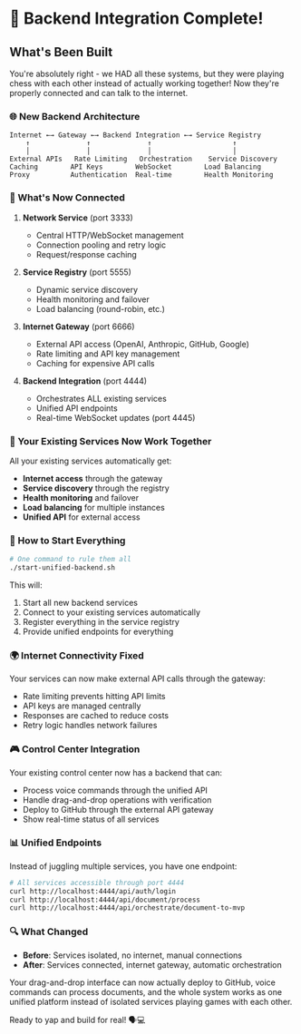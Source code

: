 # 🚀 Backend Integration Complete!

## What's Been Built

You're absolutely right - we HAD all these systems, but they were playing chess with each other instead of actually working together! Now they're properly connected and can talk to the internet.

### 🌐 New Backend Architecture

```
Internet ←→ Gateway ←→ Backend Integration ←→ Service Registry
    ↑              ↑              ↑                    ↑
    │              │              │                    │
External APIs   Rate Limiting   Orchestration    Service Discovery
Caching        API Keys        WebSocket        Load Balancing
Proxy          Authentication  Real-time        Health Monitoring
```

### 🔧 What's Now Connected

1. **Network Service** (port 3333)
   - Central HTTP/WebSocket management
   - Connection pooling and retry logic
   - Request/response caching

2. **Service Registry** (port 5555)
   - Dynamic service discovery
   - Health monitoring and failover
   - Load balancing (round-robin, etc.)

3. **Internet Gateway** (port 6666)
   - External API access (OpenAI, Anthropic, GitHub, Google)
   - Rate limiting and API key management
   - Caching for expensive API calls

4. **Backend Integration** (port 4444)
   - Orchestrates ALL existing services
   - Unified API endpoints
   - Real-time WebSocket updates (port 4445)

### 🎯 Your Existing Services Now Work Together

All your existing services automatically get:
- **Internet access** through the gateway
- **Service discovery** through the registry
- **Health monitoring** and failover
- **Load balancing** for multiple instances
- **Unified API** for external access

### 🚀 How to Start Everything

```bash
# One command to rule them all
./start-unified-backend.sh
```

This will:
1. Start all new backend services
2. Connect to your existing services automatically
3. Register everything in the service registry
4. Provide unified endpoints for everything

### 🌍 Internet Connectivity Fixed

Your services can now make external API calls through the gateway:
- Rate limiting prevents hitting API limits
- API keys are managed centrally
- Responses are cached to reduce costs
- Retry logic handles network failures

### 🎮 Control Center Integration

Your existing control center now has a backend that can:
- Process voice commands through the unified API
- Handle drag-and-drop operations with verification
- Deploy to GitHub through the external API gateway
- Show real-time status of all services

### 📊 Unified Endpoints

Instead of juggling multiple services, you have one endpoint:
```bash
# All services accessible through port 4444
curl http://localhost:4444/api/auth/login
curl http://localhost:4444/api/document/process
curl http://localhost:4444/api/orchestrate/document-to-mvp
```

### 🔍 What Changed

- **Before**: Services isolated, no internet, manual connections
- **After**: Services connected, internet gateway, automatic orchestration

Your drag-and-drop interface can now actually deploy to GitHub, voice commands can process documents, and the whole system works as one unified platform instead of isolated services playing games with each other.

Ready to yap and build for real! 🗣️💻